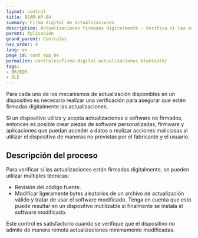 ```yaml
---
layout: control
title: BSAM-AP-04
summary: Firma digital de actualizaciones
description: Actualizaciones firmadas digitalmente - Verifica si las actualizaciones están firmadas digitalmente para evitar software malicioso
parent: Aplicación
grand_parent: Controles
nav_order: 4
lang: es
page_id: cont_app_04
permalink: controles/firma-digital-actualizaciones-bluetooth/
tags:
- BR/EDR
- BLE
---
```


Para cada uno de los mecanismos de actualización disponibles en un dispositivo es necesario realizar una verificación para asegurar que estén firmadas digitalmente las actualizaciones.

Si un dispositivo utiliza y acepta actualizaciones o software no firmados, entonces es posible crear piezas de software personalizadas, firmware y aplicaciones que puedan acceder a datos o realizar acciones maliciosas al utilizar el dispositivo de maneras no previstas por el fabricante y el usuario.

## Descripción del proceso

Para verificar si las actualizaciones están firmadas digitalmente, se pueden utilizar múltiples técnicas:

* Revisión del código fuente.
* Modificar ligeramente bytes aleatorios de un archivo de actualización válido y tratar de usar el software modificado. Tenga en cuenta que esto puede resultar en un dispositivo inutilizable si finalmente se instala el software modificado.

Este control es satisfactorio cuando se verifique que el dispositivo no admite de manera remota actualizaciones minimamente modificadas. 